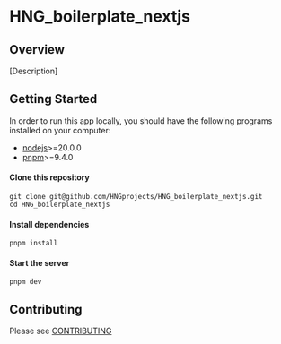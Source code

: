 # HNG_boilerplate_nextjs

## Overview

[Description]

## Getting Started

In order to run this app locally, you should have the following programs installed on your computer:

- [nodejs](https://nodejs.org/)>=20.0.0
- [pnpm](https://yarnpkg.com/)>=9.4.0

#### Clone this repository

```
git clone git@github.com/HNGprojects/HNG_boilerplate_nextjs.git
cd HNG_boilerplate_nextjs
```

#### Install dependencies

```
pnpm install
```

#### Start the server

```
pnpm dev
```

## Contributing

Please see [CONTRIBUTING](./CONTRIBUTING.md)
